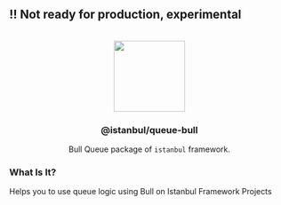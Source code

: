 
## !! Not ready for production, experimental

<p align="center">
<br>
<img src="https://avatars.githubusercontent.com/u/108695351?s=200&v=4" width="128" height="128">
</p>
<h3 align="center">@istanbul/queue-bull</h3>
<p align="center">
  Bull Queue package of <code>istanbul</code> framework. 
</p>

### What Is It?

Helps you to use queue logic using Bull on Istanbul Framework Projects